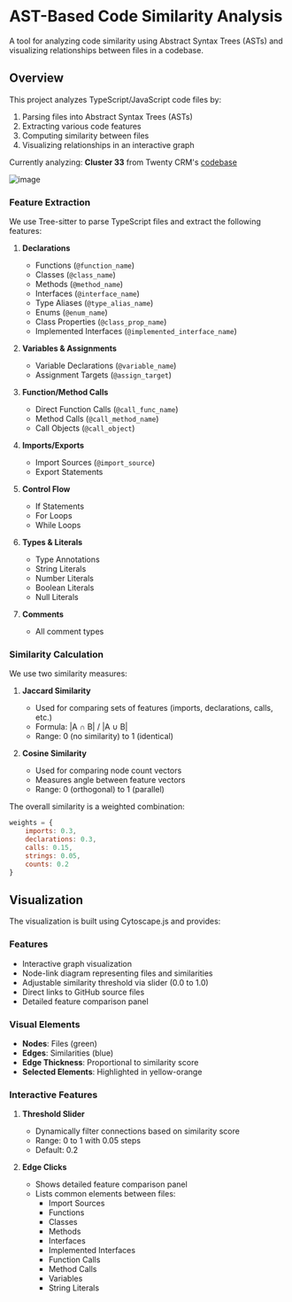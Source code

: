 # AST-Based Code Similarity Analysis

A tool for analyzing code similarity using Abstract Syntax Trees (ASTs) and visualizing relationships between files in a codebase.

## Overview

This project analyzes TypeScript/JavaScript code files by:
1. Parsing files into Abstract Syntax Trees (ASTs)
2. Extracting various code features
3. Computing similarity between files
4. Visualizing relationships in an interactive graph

Currently analyzing: **Cluster 33** from Twenty CRM's [codebase](https://github.com/twentyhq/twenty)


![image](https://github.com/user-attachments/assets/09b9a02e-74fc-4f59-bf2d-fd06004c722b)



### Feature Extraction

We use Tree-sitter to parse TypeScript files and extract the following features:

1. **Declarations**
   - Functions (`@function_name`)
   - Classes (`@class_name`)
   - Methods (`@method_name`)
   - Interfaces (`@interface_name`)
   - Type Aliases (`@type_alias_name`)
   - Enums (`@enum_name`)
   - Class Properties (`@class_prop_name`)
   - Implemented Interfaces (`@implemented_interface_name`)

2. **Variables & Assignments**
   - Variable Declarations (`@variable_name`)
   - Assignment Targets (`@assign_target`)

3. **Function/Method Calls**
   - Direct Function Calls (`@call_func_name`)
   - Method Calls (`@call_method_name`)
   - Call Objects (`@call_object`)

4. **Imports/Exports**
   - Import Sources (`@import_source`)
   - Export Statements

5. **Control Flow**
   - If Statements
   - For Loops
   - While Loops

6. **Types & Literals**
   - Type Annotations
   - String Literals
   - Number Literals
   - Boolean Literals
   - Null Literals

7. **Comments**
   - All comment types

### Similarity Calculation

We use two similarity measures:

1. **Jaccard Similarity**
   - Used for comparing sets of features (imports, declarations, calls, etc.)
   - Formula: |A ∩ B| / |A ∪ B|
   - Range: 0 (no similarity) to 1 (identical)

2. **Cosine Similarity**
   - Used for comparing node count vectors
   - Measures angle between feature vectors
   - Range: 0 (orthogonal) to 1 (parallel)

The overall similarity is a weighted combination:
```javascript
weights = {
    imports: 0.3,
    declarations: 0.3,
    calls: 0.15,
    strings: 0.05,
    counts: 0.2
}
```

## Visualization

The visualization is built using Cytoscape.js and provides:

### Features
- Interactive graph visualization
- Node-link diagram representing files and similarities
- Adjustable similarity threshold via slider (0.0 to 1.0)
- Direct links to GitHub source files
- Detailed feature comparison panel

### Visual Elements
- **Nodes**: Files (green)
- **Edges**: Similarities (blue)
- **Edge Thickness**: Proportional to similarity score
- **Selected Elements**: Highlighted in yellow-orange

### Interactive Features
1. **Threshold Slider**
   - Dynamically filter connections based on similarity score
   - Range: 0 to 1 with 0.05 steps
   - Default: 0.2

2. **Edge Clicks**
   - Shows detailed feature comparison panel
   - Lists common elements between files:
     - Import Sources
     - Functions
     - Classes
     - Methods
     - Interfaces
     - Implemented Interfaces
     - Function Calls
     - Method Calls
     - Variables
     - String Literals


